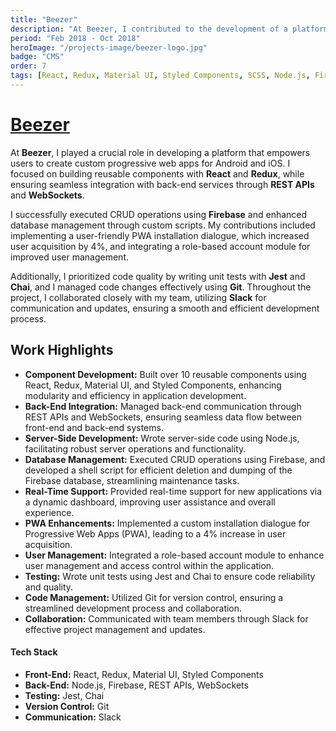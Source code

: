 ```yaml
---
title: "Beezer"
description: "At Beezer, I contributed to the development of a platform that allows users to create their own progressive web apps for Android and iOS. My role involved building reusable components using React, Redux, and Material UI, while managing back-end communication through REST APIs and WebSockets. I also implemented a role-based account module and a custom PWA installation dialogue, which improved user acquisition by 4%."
period: "Feb 2018 - Oct 2018"
heroImage: "/projects-image/beezer-logo.jpg"
badge: "CMS"
order: 7
tags: [React, Redux, Material UI, Styled Components, SCSS, Node.js, Firebase, Git, Jest, Chai]
---
```



# [Beezer](https://www.beezer.com/)
At **Beezer**, I played a crucial role in developing a platform that empowers users to create custom progressive web apps for Android and iOS. I focused on building reusable components with **React** and **Redux**, while ensuring seamless integration with back-end services through **REST APIs** and **WebSockets**.

I successfully executed CRUD operations using **Firebase** and enhanced database management through custom scripts. My contributions included implementing a user-friendly PWA installation dialogue, which increased user acquisition by 4%, and integrating a role-based account module for improved user management.

Additionally, I prioritized code quality by writing unit tests with **Jest** and **Chai**, and I managed code changes effectively using **Git**. Throughout the project, I collaborated closely with my team, utilizing **Slack** for communication and updates, ensuring a smooth and efficient development process.

## Work Highlights
- **Component Development:** Built over 10 reusable components using React, Redux, Material UI, and Styled Components, enhancing modularity and efficiency in application development.
- **Back-End Integration:** Managed back-end communication through REST APIs and WebSockets, ensuring seamless data flow between front-end and back-end systems.
- **Server-Side Development:** Wrote server-side code using Node.js, facilitating robust server operations and functionality.
- **Database Management:** Executed CRUD operations using Firebase, and developed a shell script for efficient deletion and dumping of the Firebase database, streamlining maintenance tasks.
- **Real-Time Support:** Provided real-time support for new applications via a dynamic dashboard, improving user assistance and overall experience.
- **PWA Enhancements:** Implemented a custom installation dialogue for Progressive Web Apps (PWA), leading to a 4% increase in user acquisition.
- **User Management:** Integrated a role-based account module to enhance user management and access control within the application.
- **Testing:** Wrote unit tests using Jest and Chai to ensure code reliability and quality.
- **Code Management:** Utilized Git for version control, ensuring a streamlined development process and collaboration.
- **Collaboration:** Communicated with team members through Slack for effective project management and updates.

#### Tech Stack
- **Front-End:** React, Redux, Material UI, Styled Components
- **Back-End:** Node.js, Firebase, REST APIs, WebSockets
- **Testing:** Jest, Chai
- **Version Control:** Git
- **Communication:** Slack

